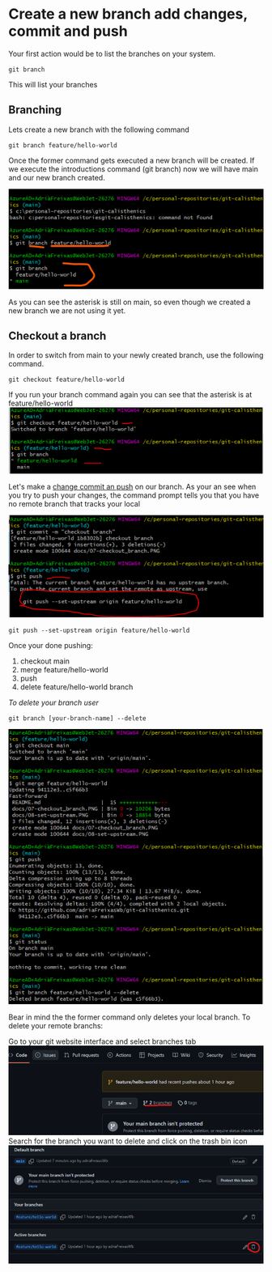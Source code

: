 # Create a new branch add changes, commit and push

Your first action would be to list the branches on your system.
```
git branch
``` 
This will list your branches

## Branching

Lets create a new branch with the following command
```
git branch feature/hello-world
```

Once the former command gets executed a new branch will be created. If we execute the introductions command (git branch) now we will have main and our new branch created.

![alt text](./imgs/06-create_branch.png "Create a branch")

As you can see the asterisk is still on main, so even though we created a new branch we are not using it yet. 

## Checkout a branch

In order to switch from main to your newly created branch, use the following command.

```
git checkout feature/hello-world
```
If you run your branch command again you can see that the asterisk is at feature/hello-world
![alt text](./imgs/07-checkout_branch.PNG "Create a branch")

Let's make a [change commit an push](./Session1.md#commiting-changes-and-pushing-them) on our branch. As your an see when you try to push your changes, the command prompt tells you that you have no remote branch that tracks your local

![alt text](./imgs/08-set_upstream.PNG "Create a branch on origin")
```
git push --set-upstream origin feature/hello-world
```

Once your done pushing:
1. checkout main 
2. merge feature/hello-world 
3. push 
4. delete feature/hello-world branch

*To delete your branch user*
```
git branch [your-branch-name] --delete
```

![alt text](./imgs/09-merge_to_main_and_delete_branch.PNG "Create a branch on origin")

Bear in mind the the former command only deletes your local branch. To delete your remote branchs: 

Go to your git website interface and select branches tab
![alt text](./imgs/10-git-website-branches.png "Git website branches")
Search for the branch you want to delete and click on the trash bin icon
![alt text](./imgs/11-git-website-delete-branch.png "Git website delete old branches")
